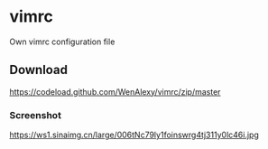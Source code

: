 # vimrc
Own vimrc configuration file
## Download
https://codeload.github.com/WenAlexy/vimrc/zip/master
### Screenshot
https://ws1.sinaimg.cn/large/006tNc79ly1foinswrg4tj311y0lc46i.jpg
